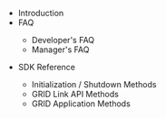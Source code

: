 * Introduction
* FAQ
	<dl>
	   <ul>
		  <li>Developer's FAQ</li>
		  <li>Manager's FAQ</li>
	   </ul>
	</dl>
* SDK Reference
	<dl>
	   <ul>
		  <li>Initialization / Shutdown Methods</li>
		  <li>GRID Link API Methods</li>
		  <li>GRID Application Methods</li>
	   </ul>
	</dl>
